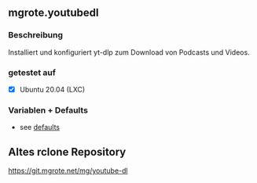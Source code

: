 ## mgrote.youtubedl

### Beschreibung
Installiert und konfiguriert yt-dlp zum Download von Podcasts und Videos.

### getestet auf
- [x] Ubuntu 20.04 (LXC)

### Variablen + Defaults
- see [defaults](./defaults/main.yml)

## Altes rclone Repository

https://git.mgrote.net/mg/youtube-dl
